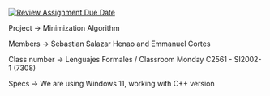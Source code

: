 [![Review Assignment Due Date](https://classroom.github.com/assets/deadline-readme-button-22041afd0340ce965d47ae6ef1cefeee28c7c493a6346c4f15d667ab976d596c.svg)](https://classroom.github.com/a/Uzapeobl)

Project -> Minimization Algorithm

Members -> Sebastian Salazar Henao and Emmanuel Cortes

Class number -> Lenguajes Formales / Classroom Monday C2561 - SI2002-1 (7308)

Specs -> We are using Windows 11, working with C++ version 
